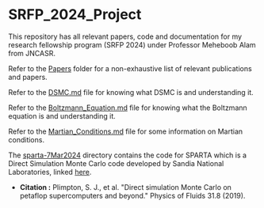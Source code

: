 # SRFP_2024_Project

This repository has all relevant papers, code and documentation for my research fellowship program (SRFP 2024) under Professor Meheboob Alam from JNCASR.

Refer to the [Papers](/Resources/Papers) folder for a non-exhaustive list of relevant publications and papers.

Refer to the [DSMC.md](/Resources/DSMC.md) file for knowing what DSMC is and understanding it.

Refer to the [Boltzmann_Equation.md](/Resources/Boltzmann_Equation.md) file for knowing what the Boltzmann equation is and understanding it.

Refer to the [Martian_Conditions.md](/Resources/Martian_Conditions.md) file for some information on Martian conditions.

The [sparta-7Mar2024](Resources/SPARTA/sparta-7Mar2024) directory contains the code for SPARTA which is a Direct Simulation Monte Carlo code developed by Sandia National Laboratories, linked [here](http://sparta.sandia.gov).
- **Citation :** Plimpton, S. J., et al. "Direct simulation Monte Carlo on petaflop supercomputers and beyond." Physics of Fluids 31.8 (2019).
